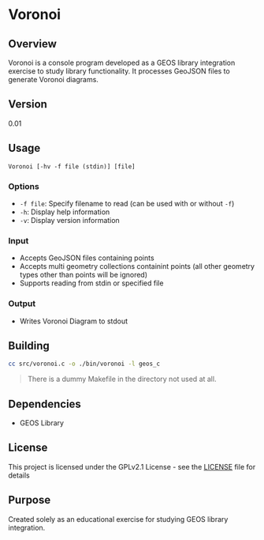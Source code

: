 # Voronoi

## Overview

Voronoi is a console program developed as a GEOS library integration exercise to study library functionality. It processes GeoJSON files to generate Voronoi diagrams.

## Version

0.01

## Usage

```
Voronoi [-hv -f file (stdin)] [file]
```

### Options

- `-f file`: Specify filename to read (can be used with or without `-f`)
- `-h`: Display help information
- `-v`: Display version information

### Input

- Accepts GeoJSON files containing points
- Accepts multi geometry collections containint points (all other geometry types other than points will be ignored)
- Supports reading from stdin or specified file

### Output

- Writes Voronoi Diagram to stdout

## Building

```bash
cc src/voronoi.c -o ./bin/voronoi -l geos_c
```

> There is a dummy Makefile in the directory not used at all.

## Dependencies

- GEOS Library

## License

This project is licensed under the GPLv2.1 License - see the [LICENSE](LICENSE) file for details

## Purpose

Created solely as an educational exercise for studying GEOS library integration.
